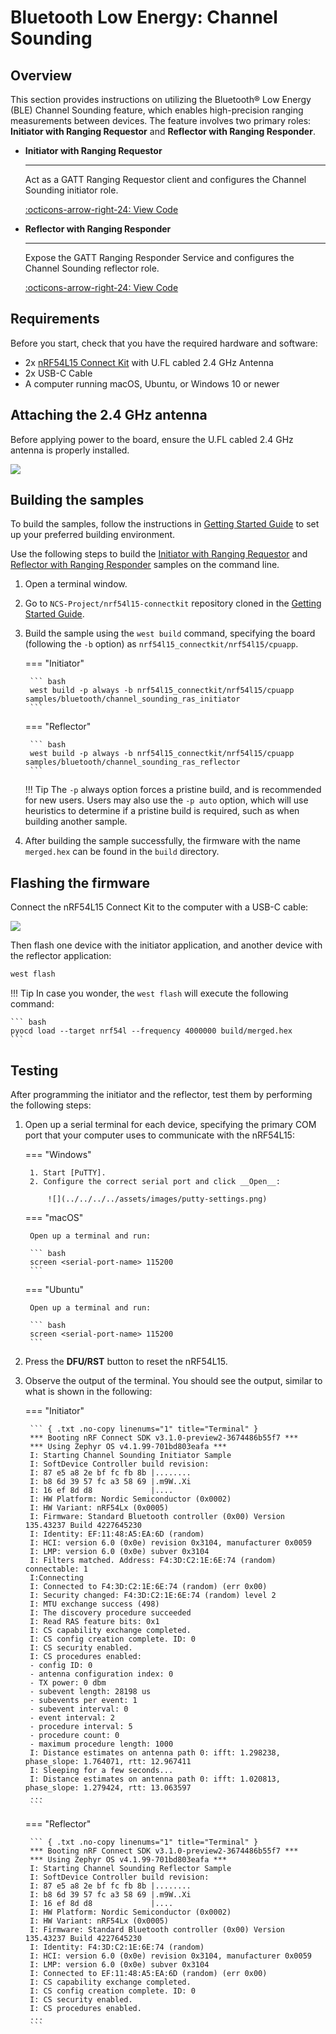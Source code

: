 # Bluetooth Low Energy: Channel Sounding

## Overview

This section provides instructions on utilizing the Bluetooth® Low Energy (BLE) Channel Sounding feature, which enables high-precision ranging measurements between devices. The feature involves two primary roles: __Initiator with Ranging Requestor__ and __Reflector with Ranging Responder__.

<div class="grid cards" markdown>

-   __Initiator with Ranging Requestor__

	---

	Act as a GATT Ranging Requestor client and configures the Channel Sounding initiator role.

	[:octicons-arrow-right-24: View Code][Initiator with Ranging Requestor]

-   __Reflector with Ranging Responder__

	---

	Expose the GATT Ranging Responder Service and configures the Channel Sounding reflector role.

	[:octicons-arrow-right-24: View Code][Reflector with Ranging Responder]

</div>

## Requirements

Before you start, check that you have the required hardware and software:

- 2x [nRF54L15 Connect Kit](https://makerdiary.com/products/nrf54l15-connectkit) with U.FL cabled 2.4 GHz Antenna
- 2x USB-C Cable
- A computer running macOS, Ubuntu, or Windows 10 or newer

## Attaching the 2.4 GHz antenna

Before applying power to the board, ensure the U.FL cabled 2.4 GHz antenna is properly installed.

![](../../../../assets/images/attaching-bt-antenna.png)

## Building the samples

To build the samples, follow the instructions in [Getting Started Guide] to set up your preferred building environment.

Use the following steps to build the [Initiator with Ranging Requestor] and [Reflector with Ranging Responder] samples on the command line.

1. Open a terminal window.

2. Go to `NCS-Project/nrf54l15-connectkit` repository cloned in the [Getting Started Guide].

3. Build the sample using the `west build` command, specifying the board (following the `-b` option) as `nrf54l15_connectkit/nrf54l15/cpuapp`.

	=== "Initiator"

		``` bash
		west build -p always -b nrf54l15_connectkit/nrf54l15/cpuapp samples/bluetooth/channel_sounding_ras_initiator
		```

	=== "Reflector"

		``` bash
		west build -p always -b nrf54l15_connectkit/nrf54l15/cpuapp samples/bluetooth/channel_sounding_ras_reflector
		```

	!!! Tip
		The `-p` always option forces a pristine build, and is recommended for new users. Users may also use the `-p auto` option, which will use heuristics to determine if a pristine build is required, such as when building another sample.

4. After building the sample successfully, the firmware with the name `merged.hex` can be found in the `build` directory.

## Flashing the firmware

Connect the nRF54L15 Connect Kit to the computer with a USB-C cable:

![](../../../../assets/images/connecting-board-with-bt-ant.png)

Then flash one device with the initiator application, and another device with the reflector application:

``` bash
west flash
```

!!! Tip
	In case you wonder, the `west flash` will execute the following command:

	``` bash
	pyocd load --target nrf54l --frequency 4000000 build/merged.hex
	```

## Testing

After programming the initiator and the reflector, test them by performing the following steps:

1. Open up a serial terminal for each device, specifying the primary COM port that your computer uses to communicate with the nRF54L15:

	=== "Windows"

		1. Start [PuTTY].
		2. Configure the correct serial port and click __Open__:

			![](../../../../assets/images/putty-settings.png)

	=== "macOS"

		Open up a terminal and run:

		``` bash
		screen <serial-port-name> 115200
		```

	=== "Ubuntu"

		Open up a terminal and run:

		``` bash
		screen <serial-port-name> 115200
		```

2. Press the __DFU/RST__ button to reset the nRF54L15.

3. Observe the output of the terminal. You should see the output, similar to what is shown in the following:

	=== "Initiator"

		``` { .txt .no-copy linenums="1" title="Terminal" }
		*** Booting nRF Connect SDK v3.1.0-preview2-3674486b55f7 ***
		*** Using Zephyr OS v4.1.99-701bd803eafa ***
		I: Starting Channel Sounding Initiator Sample
		I: SoftDevice Controller build revision:
		I: 87 e5 a8 2e bf fc fb 8b |........
		I: b8 6d 39 57 fc a3 58 69 |.m9W..Xi
		I: 16 ef 8d d8             |....
		I: HW Platform: Nordic Semiconductor (0x0002)
		I: HW Variant: nRF54Lx (0x0005)
		I: Firmware: Standard Bluetooth controller (0x00) Version 135.43237 Build 4227645230
		I: Identity: EF:11:48:A5:EA:6D (random)
		I: HCI: version 6.0 (0x0e) revision 0x3104, manufacturer 0x0059
		I: LMP: version 6.0 (0x0e) subver 0x3104
		I: Filters matched. Address: F4:3D:C2:1E:6E:74 (random) connectable: 1
		I:Connecting
		I: Connected to F4:3D:C2:1E:6E:74 (random) (err 0x00)
		I: Security changed: F4:3D:C2:1E:6E:74 (random) level 2
		I: MTU exchange success (498)
		I: The discovery procedure succeeded
		I: Read RAS feature bits: 0x1
		I: CS capability exchange completed.
		I: CS config creation complete. ID: 0
		I: CS security enabled.
		I: CS procedures enabled:
		- config ID: 0
		- antenna configuration index: 0
		- TX power: 0 dbm
		- subevent length: 28198 us
		- subevents per event: 1
		- subevent interval: 0
		- event interval: 2
		- procedure interval: 5
		- procedure count: 0
		- maximum procedure length: 1000
		I: Distance estimates on antenna path 0: ifft: 1.298238, phase_slope: 1.764071, rtt: 12.967411
		I: Sleeping for a few seconds...
		I: Distance estimates on antenna path 0: ifft: 1.020813, phase_slope: 1.279424, rtt: 13.063597
		...
		```

	=== "Reflector"

		``` { .txt .no-copy linenums="1" title="Terminal" }
		*** Booting nRF Connect SDK v3.1.0-preview2-3674486b55f7 ***
		*** Using Zephyr OS v4.1.99-701bd803eafa ***
		I: Starting Channel Sounding Reflector Sample
		I: SoftDevice Controller build revision:
		I: 87 e5 a8 2e bf fc fb 8b |........
		I: b8 6d 39 57 fc a3 58 69 |.m9W..Xi
		I: 16 ef 8d d8             |....
		I: HW Platform: Nordic Semiconductor (0x0002)
		I: HW Variant: nRF54Lx (0x0005)
		I: Firmware: Standard Bluetooth controller (0x00) Version 135.43237 Build 4227645230
		I: Identity: F4:3D:C2:1E:6E:74 (random)
		I: HCI: version 6.0 (0x0e) revision 0x3104, manufacturer 0x0059
		I: LMP: version 6.0 (0x0e) subver 0x3104
		I: Connected to EF:11:48:A5:EA:6D (random) (err 0x00)
		I: CS capability exchange completed.
		I: CS config creation complete. ID: 0
		I: CS security enabled.
		I: CS procedures enabled.
		...
		```

[Getting Started Guide]: ../../getting-started.md
[Initiator with Ranging Requestor]: https://github.com/makerdiary/nrf54l15-connectkit/tree/main/samples/bluetooth/channel_sounding_ras_initiator
[Reflector with Ranging Responder]: https://github.com/makerdiary/nrf54l15-connectkit/tree/main/samples/bluetooth/channel_sounding_ras_reflector
[PuTTY]: https://apps.microsoft.com/store/detail/putty/XPFNZKSKLBP7RJ

